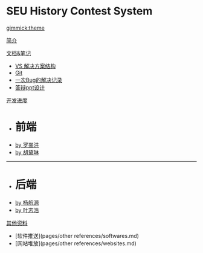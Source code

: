<!--
  -- Name of your wiki
  -- Do NOT remove the leading `#` character.
  -->

# SEU History Contest System


<!--
  -- Default theme
  -- (Read: http://dynalon.github.io/mdwiki/#!customizing.md#Theme_chooser)
  -->

[gimmick:theme](spacelab)


<!--
  -- Navigation
  -- (Read: http://dynalon.github.io/mdwiki/#!quickstart.md#Adding_a_navigation)
  -->

[简介](pages/about.md)

[文档&笔记]()

* [VS 解决方案结构](pages/docs/vs-intro.md)
* [Git](pages/docs/git.md)
* [一次Bug的解决记录](pages/docs/一次Bug的解决记录.md)
* [答辩ppt设计](pages/docs/答辩ppt设计.md)

[开发进度]()

* # 前端
* [by 罗崟洪](pages/progress/lyh.md)
* [by 胡黛琳](pages/progress/hdl.md)
- - - -
* # 后端
* [by 杨航源](pages/progress/yhy.md)
* [by 叶志浩](pages/progress/yzh.md)

[其他资料]()

* [软件推送](pages/other references/softwares.md)
* [网站堆放](pages/other references/websites.md)

<!-- A more complex navigation example: ----------------------------------------

[Menu Item 1]()

*   # SubMenu Heading 1
*   [SubMenu Item 1](pages/subitem1.md)
    * [SubMenu Item 2](pages/subitem2.md)
    - - - -
    * # SubMenu Heading 2
    * [SubMenu Item 3](pages/subitem3.md)
    - - - -
    * # SubMenu Heading 3
    * [SubMenu Item 3](pages/subitem3.md)

[Menu Item 2](pages/item2.md)

[Menu Item 3](pages/item3.md)

---------------------------------------------------------------------------- -->

<!--
  -- Change the Language
  -- Could be useful when there's more than one language wiki.
  -->

<!--
[Change the Language]()

* [English (United States)](/en_US/)
* [English (United Kingdom)](/en_GB/)
    * [Italian](/it/)
        -->

<!--
  -- Let the user choose a theme
  -- (Read: http://dynalon.github.io/mdwiki/#!quickstart.md#Adding_a_navigation)
  -->

<!--
[gimmick:themechooser](Choose theme)
-->
